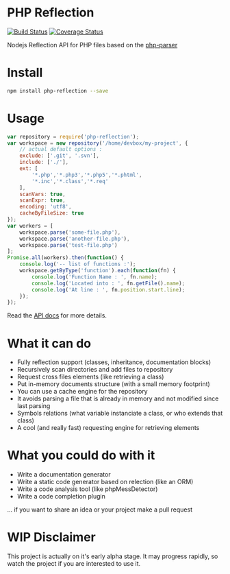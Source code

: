 # PHP Reflection

[![Build Status](https://travis-ci.org/glayzzle/php-reflection.svg?branch=master)](https://travis-ci.org/glayzzle/php-reflection)
[![Coverage Status](https://coveralls.io/repos/github/glayzzle/php-reflection/badge.svg?branch=master)](https://coveralls.io/github/glayzzle/php-reflection?branch=master)

Nodejs Reflection API for PHP files based on the [php-parser](https://github.com/glayzzle/php-parser)

# Install

```sh
npm install php-reflection --save
```

# Usage

```js
var repository = require('php-reflection');
var workspace = new repository('/home/devbox/my-project', {
    // actual default options :
    exclude: ['.git', '.svn'],
    include: ['./'],
    ext: [
        '*.php','*.php3','*.php5','*.phtml',
        '*.inc','*.class','*.req'
    ],
    scanVars: true,
    scanExpr: true,
    encoding: 'utf8',
    cacheByFileSize: true
});
var workers = [
    workspace.parse('some-file.php'),
    workspace.parse('another-file.php'),
    workspace.parse('test-file.php')
];
Promise.all(workers).then(function() {
    console.log('-- list of functions :');
    workspace.getByType('function').each(function(fn) {
        console.log('Function Name : ', fn.name);
        console.log('Located into : ', fn.getFile().name);
        console.log('At line : ', fn.position.start.line);
    });
});
```

Read the [API docs](https://github.com/glayzzle/php-reflection/tree/master/docs) for more details.

# What it can do

 - Fully reflection support (classes, inheritance, documentation blocks)
 - Recursively scan directories and add files to repository
 - Request cross files elements (like retrieving a class)
 - Put in-memory documents structure (with a small memory footprint)
 - You can use a cache engine for the repository
 - It avoids parsing a file that is already in memory and not modified since last parsing
 - Symbols relations (what variable instanciate a class, or who extends that class)
 - A cool (and really fast) requesting engine for retrieving elements

# What you could do with it

 - Write a documentation generator
 - Write a static code generator based on relection (like an ORM)
 - Write a code analysis tool (like phpMessDetector)
 - Write a code completion plugin

... if you want to share an idea or your project make a pull request

# WIP Disclaimer

This project is actually on it's early alpha stage. It may progress rapidly, so watch the project if you are interested to use it.